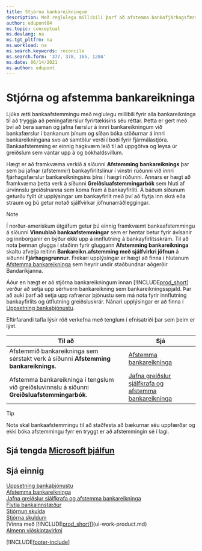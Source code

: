 ```yaml
---
title: Stjórna bankareikningum
description: Með reglulegu millibili þarf að afstemma bankafjárhagsfærslur við viðkomandi bankafærslur á bankareikningunum þínum.
author: edupont04
ms.topic: conceptual
ms.devlang: na
ms.tgt_pltfrm: na
ms.workload: na
ms.search.keywords: reconcile
ms.search.form: '377, 378, 165, 1284'
ms.date: 06/14/2021
ms.author: edupont
---
```

# Stjórna og afstemma bankareikninga

Ljúka ætti bankaafstemmingu með reglulegu millibili fyrir alla bankareikninga til að tryggja að peningafærslur fyrirtækisins séu réttar. Þetta er gert með því að bera saman og jafna færslur á innri bankareikningum við bankafærslur í bankanum þínum og síðan bóka stöðurnar á innri bankareikningana svo að samtölur verði í boði fyrir fjármálastjóra. Bankaafstemming er einnig hagkvæm leið til að uppgötva og leysa úr greiðslum sem vantar upp á og bókhaldsvillum.

Hægt er að framkvæma verkið á síðunni **Afstemming bankareiknings** þar sem þú jafnar (afstemmir) bankayfirlitslínur í vinstri rúðunni við innri fjárhagsfærslur bankareikningsins þíns í hægri rúðunni. Annars er hægt að framkvæma þetta verk á síðunni **Greiðsluafstemmingarbók** sem hluti af úrvinnslu greiðslnanna sem koma fram á bankayfirliti. Á báðum síðunum geturðu fyllt út upplýsingar um bankayfirlit með því að flytja inn skrá eða straum og þú getur notað sjálfvirkar jöfnunarráðleggingar.

> [!NOTE]  
> Í norður-amerískum útgáfum getur þú einnig framkvæmt bankaafstemmingu á síðunni **Vinnublað bankaafstemmingar** sem er hentar betur fyrir ávísanir og innborganir en býður ekki upp á innflutning á bankayfirlitsskrám. Til að nota þennan glugga í staðinn fyrir gluggann **Afstemming bankareikninga** skaltu afvelja reitinn **Bankareikn.afstemming með sjálfvirkri jöfnun** á síðunni **Fjárhagsgrunnur**. Frekari upplýsingar er hægt að finna í hlutanum [Afstemma bankareikninga](LocalFunctionality/UnitedStates/how-to-reconcile-bank-accounts.md) sem heyrir undir staðbundnar aðgerðir Bandaríkjanna.

Áður en hægt er að stjórna bankareikningum innan [!INCLUDE[prod_short](includes/prod_short.md)] verður að setja upp sérhvern bankareikning sem bankareikningsspjald. Þar að auki þarf að setja upp rafrænar þjónustu sem má nota fyrir innflutning bankayfirlits og útflutning greiðsluskrár. Nánari upplýsingar er að finna í [Uppsetning bankaþjónustu](bank-setup-banking.md).

Eftirfarandi tafla lýsir röð verkefna með tenglum í efnisatriði þar sem þeim er lýst.

| Til að | Sjá |
| --- | --- |
| Afstemmið bankareikninga sem sérstakt verk á síðunni **Afstemming bankareiknings**. |[Afstemma bankareikninga](bank-how-reconcile-bank-accounts-separately.md) |
| Afstemma bankareikninga í tengslum við greiðsluvinnslu á síðunni **Greiðsluafstemmingarbók**. |[Jafna greiðslur sjálfkrafa og afstemma bankareikninga](receivables-apply-payments-auto-reconcile-bank-accounts.md) |

> [!TIP]
> Nota skal bankaafstemmingu til að staðfesta að bækurnar séu uppfærðar og ekki bóka afstemmingu fyrr en tryggt er að afstemmingin sé í lagi.

## Sjá tengda [Microsoft þjálfun](/training/paths/reconcile-bank-accounts-dynamics-365-business-central/)

## Sjá einnig

[Uppsetning bankaþjónustu](bank-setup-banking.md)  
[Afstemma bankareikninga](bank-how-reconcile-bank-accounts-separately.md)  
[Jafna greiðslur sjálfkrafa og afstemma bankareikninga](receivables-apply-payments-auto-reconcile-bank-accounts.md)  
[Flytja bankainnstæður](bank-how-transfer-bank-funds.md)  
[Stjórnun skulda](receivables-manage-receivables.md)  
[Stjórna skuldum](payables-manage-payables.md)  
[Vinna með [!INCLUDE[prod_short](includes/prod_short.md)]](ui-work-product.md)  
[Almenn viðskiptavirkni](ui-across-business-areas.md)


[!INCLUDE[footer-include](includes/footer-banner.md)]
